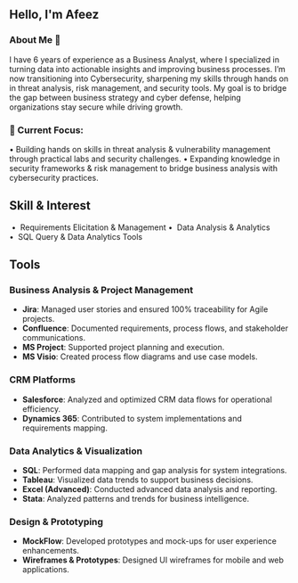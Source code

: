 ## Hello, I'm Afeez



### About Me 💼
 I have 6 years of experience as a Business Analyst, where I specialized in turning data into actionable insights and improving business processes. I’m now transitioning into Cybersecurity, sharpening my skills through hands on in threat analysis, risk management, and security tools. My goal is to bridge the gap between business strategy and cyber defense, helping organizations stay secure while driving growth. 


### 🔹 Current Focus:
• Building hands on skills in threat analysis & vulnerability management through practical labs and security challenges.
• Expanding knowledge in security frameworks & risk management to bridge business analysis with cybersecurity practices.

## Skill & Interest 
 •  Requirements Elicitation & Management
•  Data Analysis & Analytics
•  SQL Query & Data Analytics Tools

## Tools

### Business Analysis & Project Management
- **Jira**: Managed user stories and ensured 100% traceability for Agile projects.
- **Confluence**: Documented requirements, process flows, and stakeholder communications.
- **MS Project**: Supported project planning and execution.
- **MS Visio**: Created process flow diagrams and use case models.

### CRM Platforms
- **Salesforce**: Analyzed and optimized CRM data flows for operational efficiency.
- **Dynamics 365**: Contributed to system implementations and requirements mapping.

### Data Analytics & Visualization
- **SQL**: Performed data mapping and gap analysis for system integrations.
- **Tableau**: Visualized data trends to support business decisions.
- **Excel (Advanced)**: Conducted advanced data analysis and reporting.
- **Stata**: Analyzed patterns and trends for business intelligence.

### Design & Prototyping
- **MockFlow**: Developed prototypes and mock-ups for user experience enhancements.
- **Wireframes & Prototypes**: Designed UI wireframes for mobile and web applications.
